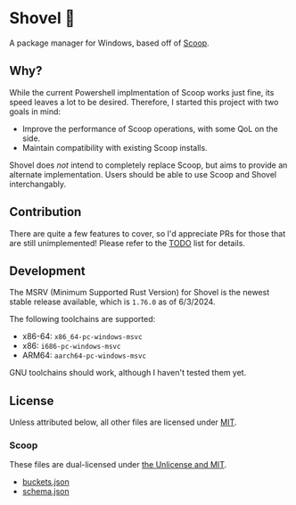 # Shovel 🦀

A package manager for Windows, based off of [Scoop].

## Why?

While the current Powershell implmentation of Scoop works just fine, its speed leaves a lot to be desired.
Therefore, I started this project with two goals in mind:

* Improve the performance of Scoop operations, with some QoL on the side.
* Maintain compatibility with existing Scoop installs.

Shovel does *not* intend to completely replace Scoop, but aims to provide an alternate implementation.
Users should be able to use Scoop and Shovel interchangably.

## Contribution

There are quite a few features to cover, so I'd appreciate PRs for those that are still unimplemented!
Please refer to the [TODO](./TODO.md) list for details.

## Development

The MSRV (Minimum Supported Rust Version) for Shovel is the newest stable release available, which is `1.76.0` as of 6/3/2024.

The following toolchains are supported:
* x86-64: `x86_64-pc-windows-msvc`
* x86: `i686-pc-windows-msvc`
* ARM64: `aarch64-pc-windows-msvc`

GNU toolchains should work, although I haven't tested them yet.

## License

Unless attributed below, all other files are licensed under [MIT](./LICENSE).

### Scoop

These files are dual-licensed under [the Unlicense and MIT].
* [buckets.json](https://github.com/ScoopInstaller/Scoop/blob/master/buckets.json)
* [schema.json](https://github.com/ScoopInstaller/Scoop/blob/master/schema.json)

[Scoop]: https://github.com/ScoopInstaller/Scoop
[the Unlicense and MIT]: https://github.com/ScoopInstaller/Scoop/blob/master/LICENSE